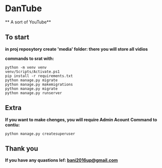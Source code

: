 # DanTube
** A sort of YouTube**

## To start
**in proj reposytory create 'media' folder: there you will store all vidios**

**commands to srat with:**

```
python -m venv venv
venv/Scripts/Activate.ps1
pip install -r requirements.txt
python manage.py migrate 
python manage.py makemigrations
python manage.py migrate 
python manage.py runserver
```


## Extra

**If you want to make chenges, you will require Admin Acount**
**Command to contiu:**

```
python manage.py createsuperuser
```

## Thank you

**If you have any quastions lef: bani2016up@gmail.com**


